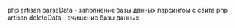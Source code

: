php artisan parseData - заполнение базы данных парсингом с сайта
php artisan deleteData - очищение базы данных
